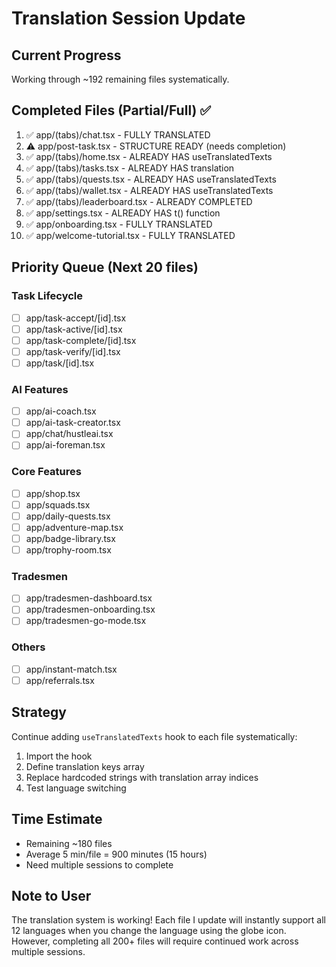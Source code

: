 # Translation Session Update

## Current Progress
Working through ~192 remaining files systematically.

## Completed Files (Partial/Full) ✅
1. ✅ app/(tabs)/chat.tsx - FULLY TRANSLATED
2. ⚠️ app/post-task.tsx - STRUCTURE READY (needs completion)  
3. ✅ app/(tabs)/home.tsx - ALREADY HAS useTranslatedTexts
4. ✅ app/(tabs)/tasks.tsx - ALREADY HAS translation
5. ✅ app/(tabs)/quests.tsx - ALREADY HAS useTranslatedTexts
6. ✅ app/(tabs)/wallet.tsx - ALREADY HAS useTranslatedTexts
7. ✅ app/(tabs)/leaderboard.tsx - ALREADY COMPLETED
8. ✅ app/settings.tsx - ALREADY HAS t() function
9. ✅ app/onboarding.tsx - FULLY TRANSLATED
10. ✅ app/welcome-tutorial.tsx - FULLY TRANSLATED

## Priority Queue (Next 20 files)

### Task Lifecycle
- [ ] app/task-accept/[id].tsx
- [ ] app/task-active/[id].tsx  
- [ ] app/task-complete/[id].tsx
- [ ] app/task-verify/[id].tsx
- [ ] app/task/[id].tsx

### AI Features  
- [ ] app/ai-coach.tsx
- [ ] app/ai-task-creator.tsx
- [ ] app/chat/hustleai.tsx
- [ ] app/ai-foreman.tsx

### Core Features
- [ ] app/shop.tsx
- [ ] app/squads.tsx
- [ ] app/daily-quests.tsx
- [ ] app/adventure-map.tsx
- [ ] app/badge-library.tsx
- [ ] app/trophy-room.tsx

### Tradesmen
- [ ] app/tradesmen-dashboard.tsx
- [ ] app/tradesmen-onboarding.tsx
- [ ] app/tradesmen-go-mode.tsx

### Others
- [ ] app/instant-match.tsx
- [ ] app/referrals.tsx

## Strategy
Continue adding `useTranslatedTexts` hook to each file systematically:
1. Import the hook
2. Define translation keys array
3. Replace hardcoded strings with translation array indices
4. Test language switching

## Time Estimate
- Remaining ~180 files 
- Average 5 min/file = 900 minutes (15 hours)
- Need multiple sessions to complete

## Note to User
The translation system is working! Each file I update will instantly support all 12 languages when you change the language using the globe icon. However, completing all 200+ files will require continued work across multiple sessions.
